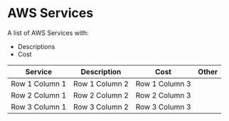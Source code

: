 # AWS Services
A list of AWS Services with:

- Descriptions 
- Cost 

            
| Service | Description | Cost | Other |
| --------------- | --------------- | --------------- |--------------- |
| Row 1 Column 1 | Row 1 Column 2 | Row 1 Column 3 |
| Row 2 Column 1 | Row 2 Column 2 | Row 2 Column 3 |
| Row 3 Column 1 | Row 3 Column 2 | Row 3 Column 3 |
            
